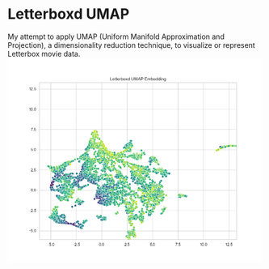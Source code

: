 # Letterboxd UMAP
My attempt to apply UMAP (Uniform Manifold Approximation and Projection), a dimensionality reduction technique, to visualize or represent Letterbox movie data.
![UMAP](./data/umap.png)
